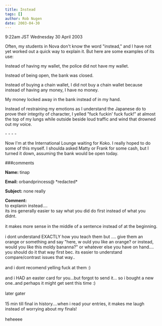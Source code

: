 ```yaml
---
title: Instead
tags: []
author: Rob Nugen
date: 2003-04-30
---
```


<p class=date>9:22am JST Wednesday 30 April 2003</p>

<p>Often, my students in Nova don't know the word "instead," and I
have not yet worked out a quick way to explain it.  But here are some
examples of its use:</p>

<p>Instead of having my wallet, the police did not have my wallet.</p>

<p>Instead of being open, the bank was closed.</p>

<p>Instead of buying a chain wallet, I did not buy a chain wallet
because instead of having any money, I have no money.</p>

<p>My money locked away in the bank instead of in my hand.</p>

<p>Instead of restraining my emotions as I understand the Japanese do
to prove their integrity of character, I yelled "fuck fuckin' fuck
fuck!" at almost the top of my lungs while outside beside loud traffic
and wind that drowned out my voice.</p>

<p>- - - -</p>

<p>Now I'm at the International Lounge waiting for Koko.  I really
hoped to do some of this myself.  I shoulda asked Matty or Frank for
some cash, but I turned it down, assuming the bank would be open
today.</p>

###comments


<p><b>Name:</b> tinap

<p><b>Email:</b> orbandprincess@ *redacted*

<p><b>Subject:</b> none really

<p><b>Comment:</b>
<br>to explanin instead....<br>
its ins generally easier to say what you did do first instead of what you didnt.<br>
<br>
it makes more sense in the middle of a sentence instead of at the beginning.<br>
<br>
i dont understand EXACTLY how you teach them but .... give them an orange or something and say  "here, w ould  you like an orange?  or instead, would you like this moldy bananna?"  or whatever else you have on hand....  you should do it that way first bec. its easier to understand compare/contrast issues that way..<br>
<br>
and i dont recomend yelling fuck at them :)<br>
<br>
and i HAD an easter card for you...but forgot to send it... so i bought a new one..and perhaps it might get sent this time :)<br>
<br>
later gater<br>
<br>
15 min till final in history....when i read your entries, it makes me laugh instead of worrying about my finals!<br>
<br>
heheeee

